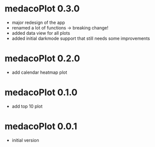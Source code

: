 # medacoPlot 0.3.0

- major redesign of the app 
- renamed a lot of functions -> breaking change!
- added data view for all plots
- added initial darkmode support that still needs some improvements

# medacoPlot 0.2.0

- add calendar heatmap plot

# medacoPlot 0.1.0

- add top 10 plot

# medacoPlot 0.0.1

- initial version
